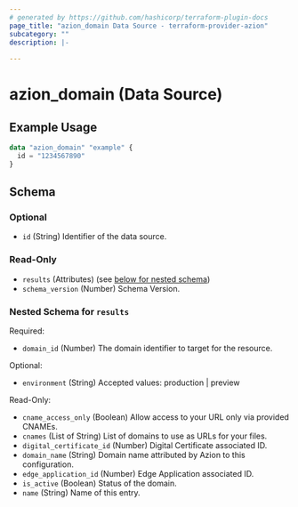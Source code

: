 ```yaml
---
# generated by https://github.com/hashicorp/terraform-plugin-docs
page_title: "azion_domain Data Source - terraform-provider-azion"
subcategory: ""
description: |-
  
---
```


# azion_domain (Data Source)



## Example Usage

```terraform
data "azion_domain" "example" {
  id = "1234567890"
}
```

<!-- schema generated by tfplugindocs -->
## Schema

### Optional

- `id` (String) Identifier of the data source.

### Read-Only

- `results` (Attributes) (see [below for nested schema](#nestedatt--results))
- `schema_version` (Number) Schema Version.

<a id="nestedatt--results"></a>
### Nested Schema for `results`

Required:

- `domain_id` (Number) The domain identifier to target for the resource.

Optional:

- `environment` (String) Accepted values: production | preview

Read-Only:

- `cname_access_only` (Boolean) Allow access to your URL only via provided CNAMEs.
- `cnames` (List of String) List of domains to use as URLs for your files.
- `digital_certificate_id` (Number) Digital Certificate associated ID.
- `domain_name` (String) Domain name attributed by Azion to this configuration.
- `edge_application_id` (Number) Edge Application associated ID.
- `is_active` (Boolean) Status of the domain.
- `name` (String) Name of this entry.
